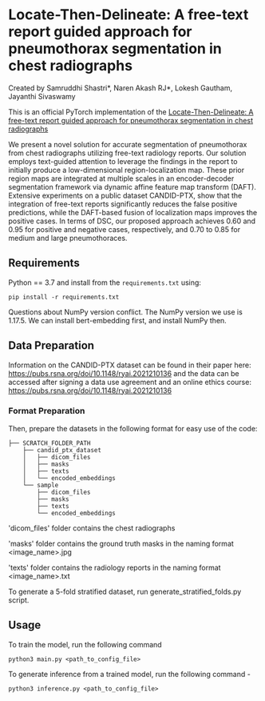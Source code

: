 # Locate-Then-Delineate: A free-text report guided approach for pneumothorax segmentation in chest radiographs

Created by Samruddhi Shastri*, Naren Akash RJ*, Lokesh Gautham, Jayanthi Sivaswamy

This is an official PyTorch implementation of the [Locate-Then-Delineate: A free-text report guided approach for pneumothorax segmentation in chest radiographs](https://cvit.iiit.ac.in/mip/projects/ptxseg/)

We present a novel solution for accurate segmentation
of pneumothorax from chest radiographs utilizing free-text radiology reports. Our solution employs text-guided attention to leverage the findings in the report to initially produce a low-dimensional region-localization map. These prior region
maps are integrated at multiple scales in an encoder-decoder segmentation framework via dynamic affine feature map transform (DAFT). Extensive experiments on a public dataset CANDID-PTX, show that the integration of free-text reports significantly reduces the false positive predictions, while the
DAFT-based fusion of localization maps improves the positive cases. In terms of DSC, our proposed approach achieves 0.60 and 0.95 for positive and negative cases, respectively, and 0.70 to 0.85 for medium and large pneumothoraces.

## Requirements

Python == 3.7 and install from the ```requirements.txt``` using:
```angular2html
pip install -r requirements.txt
```
Questions about NumPy version conflict. The NumPy version we use is 1.17.5. We can install bert-embedding first, and install NumPy then.

## Data Preparation
Information on the CANDID-PTX dataset can be found in their paper here: https://pubs.rsna.org/doi/10.1148/ryai.2021210136 and the data can be accessed after signing a data use agreement and an online ethics course: https://pubs.rsna.org/doi/10.1148/ryai.2021210136

### Format Preparation
Then, prepare the datasets in the following format for easy use of the code:
```angular2html
├── SCRATCH_FOLDER_PATH
    ├── candid_ptx_dataset
    │   ├── dicom_files
    │   ├── masks
    │   ├── texts
    │   └── encoded_embeddings
    └── sample
        ├── dicom_files
        ├── masks
        ├── texts
        └── encoded_embeddings
```
'dicom_files' folder contains the chest radiographs

'masks' folder contains the ground truth masks in the naming format <image_name>.jpg

'texts' folder contains the radiology reports in the naming format <image_name>.txt

To generate a 5-fold stratified dataset, run generate_stratified_folds.py script.

## Usage

To train the model, run the following command
```
python3 main.py <path_to_config_file>
```

To generate inference from a trained model, run the following command -
```
python3 inference.py <path_to_config_file>
```

